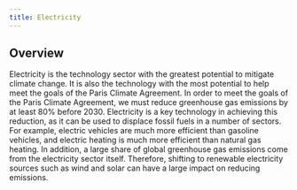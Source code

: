 ```yaml
---
title: Electricity
---
```


## Overview

Electricity is the technology sector with the greatest potential to mitigate climate change. It is also the technology with the most potential to help meet the goals of the Paris Climate Agreement. In order to meet the goals of the Paris Climate Agreement, we must reduce greenhouse gas emissions by at least 80% before 2030. Electricity is a key technology in achieving this reduction, as it can be used to displace fossil fuels in a number of sectors. For example, electric vehicles are much more efficient than gasoline vehicles, and electric heating is much more efficient than natural gas heating. In addition, a large share of global greenhouse gas emissions come from the electricity sector itself. Therefore, shifting to renewable electricity sources such as wind and solar can have a large impact on reducing emissions.